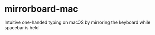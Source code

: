 # mirrorboard-mac
Intuitive one-handed typing on macOS by mirroring the keyboard while spacebar is held
